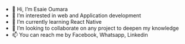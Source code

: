 - 👋 Hi, I’m Esaie Oumara
- 👀 I’m interested in web and Application development 
- 🌱 I’m currently learning React Native
- 💞️ I’m looking to collaborate on any project to deepen my knowledge
- 📫 You can reach me by Facebook, Whatsapp, Linkedin

<!---
esaieoumara1999/esaieoumara1999 is a ✨ special ✨ repository because its `README.md` (this file) appears on your GitHub profile.
You can click the Preview link to take a look at your changes.
--->
